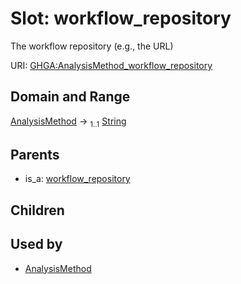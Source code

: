 
# Slot: workflow_repository


The workflow repository (e.g., the URL)

URI: [GHGA:AnalysisMethod_workflow_repository](https://w3id.org/GHGA/AnalysisMethod_workflow_repository)


## Domain and Range

[AnalysisMethod](AnalysisMethod.md) &#8594;  <sub>1..1</sub> [String](types/String.md)

## Parents

 *  is_a: [workflow_repository](workflow_repository.md)

## Children


## Used by

 * [AnalysisMethod](AnalysisMethod.md)

